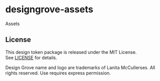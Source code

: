 # designgrove-assets
Assets

## License
This design token package is released under the MIT License.  
See [LICENSE](./LICENSE) for details.

Design Grove name and logo are trademarks of Lanita McCullerses. All rights reserved. Use requires express permission.